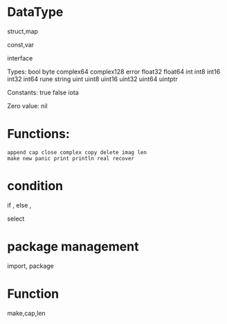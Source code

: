 # DataType
struct,map

const,var 


interface

Types:
	bool byte complex64 complex128 error float32 float64
	int int8 int16 int32 int64 rune string
	uint uint8 uint16 uint32 uint64 uintptr

Constants:
	true false iota

Zero value:
	nil

# Functions:
	append cap close complex copy delete imag len
	make new panic print println real recover



# condition
if , else , 

select


# package management

import, package


# Function

make,cap,len



